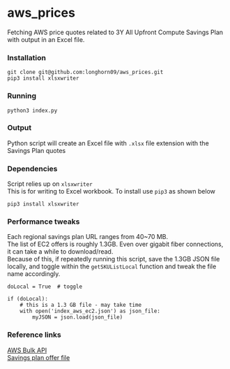 # aws_prices
Fetching AWS price quotes related to 3Y All Upfront Compute Savings Plan with output in an Excel file.

### Installation
```
git clone git@github.com:longhorn09/aws_prices.git  
pip3 install xlsxwriter
```

### Running
```   
python3 index.py
```

### Output
Python script will create an Excel file with `.xlsx` file extension with the Savings Plan quotes

### Dependencies
Script relies up on `xlsxwriter`  
This is for writing to Excel workbook. To install use `pip3` as shown below
```
pip3 install xlsxwriter
```
### Performance tweaks
Each regional savings plan URL ranges from 40~70 MB.  
The list of EC2 offers is roughly 1.3GB. Even over gigabit fiber connections, it can take a while to download/read.  
Because of this, if repeatedly running this script, save the 1.3GB JSON file locally, and toggle within the `getSKUListLocal` function and tweak the file name accordingly.

```
doLocal = True  # toggle

if (doLocal):
    # this is a 1.3 GB file - may take time
    with open('index_aws_ec2.json') as json_file: 
        myJSON = json.load(json_file)   
```

### Reference links 

[AWS Bulk API](https://docs.aws.amazon.com/awsaccountbilling/latest/aboutv2/using-ppslong.html)  
[Savings plan offer file](https://docs.aws.amazon.com/awsaccountbilling/latest/aboutv2/sp-offer-file.html)

